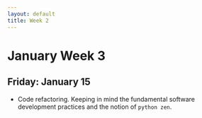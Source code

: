 ```yaml
---
layout: default
title: Week 2
---
```

# **January Week 3**

## **Friday: January 15**
- Code refactoring. Keeping in mind the fundamental software development practices and the notion of `python zen`.
